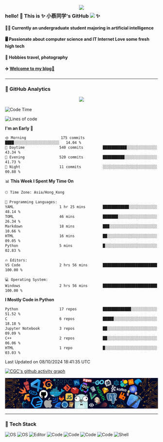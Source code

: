 <!-- <div align=center><img src="img/title2.png"></div> -->

<img align='right' src="https://media.giphy.com/media/v1.Y2lkPTc5MGI3NjExMjZ3bjB3YnhnZ3NhYnU3cXZkZWltdWc0dXQxbnIxNzNheDg3ZmI0eCZlcD12MV9pbnRlcm5hbF9naWZfYnlfaWQmY3Q9Zw/2z73e5pARxR03U7CB7/giphy.gif" width="260"> 

<h3> hello! 👋 This is ✨ 小蔡同学's GitHub <img src="https://media.giphy.com/media/du3J3cXyzhj75IOgvA/giphy.gif" width="25"> ✨ </h3>

#### 👨‍💻 Currently an undergraduate student majoring in artificial intelligence
#### 🖥️ Passionate about computer science and IT Internet Love some fresh high tech
#### 📸 Hobbies travel, photography
#### ✈️ [Welcome to my blog🔗](https://cgc12123.github.io/)
<!-- <img  src="https://media.giphy.com/media/FPbnShq1h1IS5FQyPD/giphy.gif" width="100"> -->

---

<!--
**CGC12123/CGC12123** is a  _special_  repository because its `README.md` (this file) appears on your GitHub profile.
Here are some ideas to get you started:
- 🔭 I’m currently working on ...
- 🌱 I’m currently learning ...
- 👯 I’m looking to collaborate on ...
- 🤔 I’m looking for help with ...
- 💬 Ask me about ...
- 📫 How to reach me: ...
- 😄 Pronouns: ...
- ⚡ Fun fact: ...
-->

<!-- ![CGC's Most used languages](https://github-readme-stats.vercel.app/api/top-langs?username=CGC12123&show_icons=true&count_private=true&theme=gotham) -->
### 🌟 GitHub Analytics

<!-- <div align=center><img src="https://metrics.lecoq.io/CGC12123?template=classic&languages=1&base=header%2C%20activity%2C%20community%2C%20repositories%2C%20metadata&base.indepth=false&base.hireable=false&base.skip=false&languages=false&languages.ignored=html%2C%20css%2C%20vhdl%2C%20javascript&languages.limit=8&languages.threshold=0%25&languages.other=false&languages.colors=github&languages.sections=most-used&languages.indepth=false&languages.analysis.timeout=15&languages.analysis.timeout.repositories=7.5&languages.categories=markup%2C%20programming&languages.recent.categories=markup%2C%20programming&languages.recent.load=300&languages.recent.days=14&config.timezone=Beijing"></div> -->

<center class="half">
<!--   <img src="./img/plane1.png" width=00/> -->
  <img src="[https://spotify-github-profile.vercel.app/api/view?uid=31k53kp6hgkbovg72427dya5av44&cover_image=true&theme=default&show_offline=false&background_color=121212](https://github-profile-trophy.vercel.app/?username=CGC12123)" width=200/>
<!--   <img src="./img/plane2.png" width=200/> -->
</center>

<!-- <img width="150" src="./img/plane1.png" />&emsp;&emsp;&emsp;&emsp;
<img src="[https://spotify-github-profile.vercel.app/api/view?uid=31k53kp6hgkbovg72427dya5av44&cover_image=true&theme=default&show_offline=false&background_color=121212](https://github-profile-trophy.vercel.app/?username=CGC12123)" />
&emsp;&emsp;&emsp;&emsp;
<img width="150" src="./img/plane2.png" /> -->
<!-- <div align="center"> <img src="https://github-profile-trophy.vercel.app/?username=CGC12123" /> </div> -->

<!-- 原来的state -->
<!-- ![CGC's GitHub stats](https://github-readme-stats.vercel.app/api?username=CGC12123&show_icons=true&theme=transparent) -->
<!-- ![CGC's Most used languages](https://github-readme-stats.vercel.app/api/top-langs/?username=CGC12123&layout=compact&hide_border=true&langs_count=10) -->
<!-- <div align="center"> <img src="https://activity-graph.herokuapp.com/graph?username=CGC12123&theme=xcode" /> </div> -->

<!--START_SECTION:waka-->
![Code Time](http://img.shields.io/badge/Code%20Time-520%20hrs%2040%20mins-blue)

![Lines of code](https://img.shields.io/badge/From%20Hello%20World%20I%27ve%20Written-10.3%20million%20lines%20of%20code-blue)

**I'm an Early 🐤** 

```text
🌞 Morning                175 commits         ████░░░░░░░░░░░░░░░░░░░░░   14.04 % 
🌆 Daytime                540 commits         ███████████░░░░░░░░░░░░░░   43.34 % 
🌃 Evening                520 commits         ██████████░░░░░░░░░░░░░░░   41.73 % 
🌙 Night                  11 commits          ░░░░░░░░░░░░░░░░░░░░░░░░░   00.88 % 
```


📊 **This Week I Spent My Time On** 

```text
🕑︎ Time Zone: Asia/Hong_Kong

💬 Programming Languages: 
YAML                     1 hr 25 mins        ████████████░░░░░░░░░░░░░   48.14 % 
TOML                     46 mins             ███████░░░░░░░░░░░░░░░░░░   26.34 % 
Markdown                 18 mins             ███░░░░░░░░░░░░░░░░░░░░░░   10.66 % 
HTML                     16 mins             ██░░░░░░░░░░░░░░░░░░░░░░░   09.05 % 
Python                   5 mins              █░░░░░░░░░░░░░░░░░░░░░░░░   02.83 % 

🔥 Editors: 
VS Code                  2 hrs 56 mins       █████████████████████████   100.00 % 

💻 Operating System: 
Windows                  2 hrs 56 mins       █████████████████████████   100.00 % 
```

**I Mostly Code in Python** 

```text
Python                   17 repos            █████████████░░░░░░░░░░░░   51.52 % 
C                        6 repos             █████░░░░░░░░░░░░░░░░░░░░   18.18 % 
Jupyter Notebook         3 repos             ██░░░░░░░░░░░░░░░░░░░░░░░   09.09 % 
C++                      2 repos             ██░░░░░░░░░░░░░░░░░░░░░░░   06.06 % 
HTML                     1 repo              █░░░░░░░░░░░░░░░░░░░░░░░░   03.03 % 
```




 Last Updated on 08/10/2024 18:41:35 UTC
<!--END_SECTION:waka-->

[![CGC's github activity graph](https://github-readme-activity-graph.vercel.app/graph?username=CGC12123&theme=xcode)](https://github.com/CGC12123/github-readme-activity-graph)

<div align="center"> <img src="./img/code.png" /> </div>

---

### 🔧 Tech Stack
<!-- ![OS](https://img.shields.io/badge/OS-LINUX-informational?style=flat&logo=img/svg/linux.svg&logoColor=white&color=2bbc8a) -->
![OS](https://img.shields.io/badge/OS-LINUX-informational?style=flat&logo=data:image/svg%2bxml;base64,"./img/svg/linux.svg"&color=f8c387)
![OS](https://img.shields.io/badge/OS-ROS-informational?style=flat&logo=data:image/svg%2bxml;base64,<BASE64_DATA>&color=64483d)
![Editor](https://img.shields.io/badge/Editor-Visual_Studio_Code-informational?style=flat&logo=data:image/svg%2bxml;base64,<BASE64_DATA>&color=7cabb1)
![Code](https://img.shields.io/badge/Code-Python-informational?style=flat&logo=data:image/svg%2bxml;base64,<BASE64_DATA>&color=66a9c9)
![Code](https://img.shields.io/badge/Code-C-informational?style=flat&logo=data:image/svg%2bxml;base64,<BASE64_DATA>&color=525288)
![Code](https://img.shields.io/badge/Code-C++-informational?style=flat&logo=data:image/svg%2bxml;base64,<BASE64_DATA>&color=66a9c9)
![Code](https://img.shields.io/badge/Code-Make-informational?style=flat&logo=data:image/svg%2bxml;base64,<BASE64_DATA>)
![Shell](https://img.shields.io/badge/Shell-Bash-informational?style=flat&logo=data:image/svg%2bxml;base64,<BASE64_DATA>&color=66c18c)
<!-- <span > <img src="https://img.shields.io/badge/-HTML5-E34F26?style=flat-square&logo=html5&logoColor=white" /> -->
